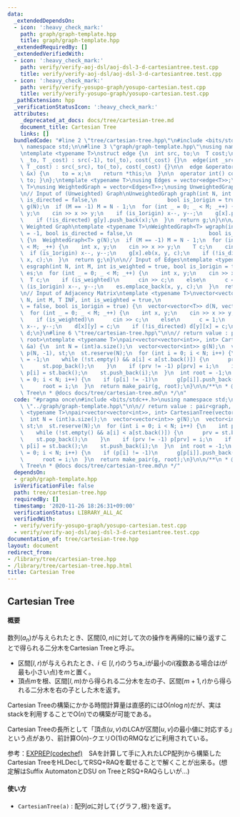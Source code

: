 ```yaml
---
data:
  _extendedDependsOn:
  - icon: ':heavy_check_mark:'
    path: graph/graph-template.hpp
    title: graph/graph-template.hpp
  _extendedRequiredBy: []
  _extendedVerifiedWith:
  - icon: ':heavy_check_mark:'
    path: verify/verify-aoj-dsl/aoj-dsl-3-d-cartesiantree.test.cpp
    title: verify/verify-aoj-dsl/aoj-dsl-3-d-cartesiantree.test.cpp
  - icon: ':heavy_check_mark:'
    path: verify/verify-yosupo-graph/yosupo-cartesian.test.cpp
    title: verify/verify-yosupo-graph/yosupo-cartesian.test.cpp
  _pathExtension: hpp
  _verificationStatusIcon: ':heavy_check_mark:'
  attributes:
    _deprecated_at_docs: docs/tree/cartesian-tree.md
    document_title: Cartesian Tree
    links: []
  bundledCode: "#line 2 \"tree/cartesian-tree.hpp\"\n#include <bits/stdc++.h>\nusing\
    \ namespace std;\n\n#line 3 \"graph/graph-template.hpp\"\nusing namespace std;\n\
    \ntemplate <typename T>\nstruct edge {\n  int src, to;\n  T cost;\n\n  edge(int\
    \ _to, T _cost) : src(-1), to(_to), cost(_cost) {}\n  edge(int _src, int _to,\
    \ T _cost) : src(_src), to(_to), cost(_cost) {}\n\n  edge &operator=(const int\
    \ &x) {\n    to = x;\n    return *this;\n  }\n\n  operator int() const { return\
    \ to; }\n};\ntemplate <typename T>\nusing Edges = vector<edge<T>>;\ntemplate <typename\
    \ T>\nusing WeightedGraph = vector<Edges<T>>;\nusing UnweightedGraph = vector<vector<int>>;\n\
    \n// Input of (Unweighted) Graph\nUnweightedGraph graph(int N, int M = -1, bool\
    \ is_directed = false,\n                      bool is_1origin = true) {\n  UnweightedGraph\
    \ g(N);\n  if (M == -1) M = N - 1;\n  for (int _ = 0; _ < M; _++) {\n    int x,\
    \ y;\n    cin >> x >> y;\n    if (is_1origin) x--, y--;\n    g[x].push_back(y);\n\
    \    if (!is_directed) g[y].push_back(x);\n  }\n  return g;\n}\n\n// Input of\
    \ Weighted Graph\ntemplate <typename T>\nWeightedGraph<T> wgraph(int N, int M\
    \ = -1, bool is_directed = false,\n                        bool is_1origin = true)\
    \ {\n  WeightedGraph<T> g(N);\n  if (M == -1) M = N - 1;\n  for (int _ = 0; _\
    \ < M; _++) {\n    int x, y;\n    cin >> x >> y;\n    T c;\n    cin >> c;\n  \
    \  if (is_1origin) x--, y--;\n    g[x].eb(x, y, c);\n    if (!is_directed) g[y].eb(y,\
    \ x, c);\n  }\n  return g;\n}\n\n// Input of Edges\ntemplate <typename T>\nEdges<T>\
    \ esgraph(int N, int M, int is_weighted = true, bool is_1origin = true) {\n  Edges<T>\
    \ es;\n  for (int _ = 0; _ < M; _++) {\n    int x, y;\n    cin >> x >> y;\n  \
    \  T c;\n    if (is_weighted)\n      cin >> c;\n    else\n      c = 1;\n    if\
    \ (is_1origin) x--, y--;\n    es.emplace_back(x, y, c);\n  }\n  return es;\n}\n\
    \n// Input of Adjacency Matrix\ntemplate <typename T>\nvector<vector<T>> adjgraph(int\
    \ N, int M, T INF, int is_weighted = true,\n                           bool is_directed\
    \ = false, bool is_1origin = true) {\n  vector<vector<T>> d(N, vector<T>(N, INF));\n\
    \  for (int _ = 0; _ < M; _++) {\n    int x, y;\n    cin >> x >> y;\n    T c;\n\
    \    if (is_weighted)\n      cin >> c;\n    else\n      c = 1;\n    if (is_1origin)\
    \ x--, y--;\n    d[x][y] = c;\n    if (!is_directed) d[y][x] = c;\n  }\n  return\
    \ d;\n}\n#line 6 \"tree/cartesian-tree.hpp\"\n\n// return value : pair<graph,\
    \ root>\ntemplate <typename T>\npair<vector<vector<int>>, int> CartesianTree(vector<T>\
    \ &a) {\n  int N = (int)a.size();\n  vector<vector<int>> g(N);\n  vector<int>\
    \ p(N, -1), st;\n  st.reserve(N);\n  for (int i = 0; i < N; i++) {\n    int prv\
    \ = -1;\n    while (!st.empty() && a[i] < a[st.back()]) {\n      prv = st.back();\n\
    \      st.pop_back();\n    }\n    if (prv != -1) p[prv] = i;\n    if (!st.empty())\
    \ p[i] = st.back();\n    st.push_back(i);\n  }\n  int root = -1;\n  for (int i\
    \ = 0; i < N; i++) {\n    if (p[i] != -1)\n      g[p[i]].push_back(i);\n    else\n\
    \      root = i;\n  }\n  return make_pair(g, root);\n}\n\n/**\n * @brief Cartesian\
    \ Tree\n * @docs docs/tree/cartesian-tree.md\n */\n"
  code: "#pragma once\n#include <bits/stdc++.h>\nusing namespace std;\n\n#include\
    \ \"../graph/graph-template.hpp\"\n\n// return value : pair<graph, root>\ntemplate\
    \ <typename T>\npair<vector<vector<int>>, int> CartesianTree(vector<T> &a) {\n\
    \  int N = (int)a.size();\n  vector<vector<int>> g(N);\n  vector<int> p(N, -1),\
    \ st;\n  st.reserve(N);\n  for (int i = 0; i < N; i++) {\n    int prv = -1;\n\
    \    while (!st.empty() && a[i] < a[st.back()]) {\n      prv = st.back();\n  \
    \    st.pop_back();\n    }\n    if (prv != -1) p[prv] = i;\n    if (!st.empty())\
    \ p[i] = st.back();\n    st.push_back(i);\n  }\n  int root = -1;\n  for (int i\
    \ = 0; i < N; i++) {\n    if (p[i] != -1)\n      g[p[i]].push_back(i);\n    else\n\
    \      root = i;\n  }\n  return make_pair(g, root);\n}\n\n/**\n * @brief Cartesian\
    \ Tree\n * @docs docs/tree/cartesian-tree.md\n */"
  dependsOn:
  - graph/graph-template.hpp
  isVerificationFile: false
  path: tree/cartesian-tree.hpp
  requiredBy: []
  timestamp: '2020-11-26 18:26:31+09:00'
  verificationStatus: LIBRARY_ALL_AC
  verifiedWith:
  - verify/verify-yosupo-graph/yosupo-cartesian.test.cpp
  - verify/verify-aoj-dsl/aoj-dsl-3-d-cartesiantree.test.cpp
documentation_of: tree/cartesian-tree.hpp
layout: document
redirect_from:
- /library/tree/cartesian-tree.hpp
- /library/tree/cartesian-tree.hpp.html
title: Cartesian Tree
---
```

## Cartesian Tree

#### 概要

数列$(a_n)$が与えられたとき、区間$[0,n)$に対して次の操作を再帰的に繰り返すことで得られる二分木をCartesian Treeと呼ぶ。
- 区間$[l,r)$が与えられたとき、$i \in [l,r)$のうちa_iが最小の$i$(複数ある場合は$i$が最も小さい点)を$m$と置く。
- 頂点$m$を根、区間$[l,m)$から得られる二分木を左の子、区間$[m+1,r)$から得られる二分木を右の子とした木を返す。

Cartesian Treeの構築にかかる時間計算量は直感的には$\mathrm{O}(n \log n)$だが、実はstackを利用することで$\mathrm{O}(n)$での構築が可能である。

Cartesian Treeの長所として「頂点$(u,v)$のLCAが区間$[u,v]$の最小値に対応する」という点があり、前計算$\mathrm{O}(n)$-クエリ$\mathrm{O}(1)$のRMQなどに利用されている。

参考：[EXPREP(codechef)](https://www.codechef.com/JULY20A/problems/EXPREP)　SAを計算して手に入れたLCP配列から構築したCartesian TreeをHLDecしてRSQ+RAQを載せることで解くことが出来る。(想定解はSuffix AutomatonとDSU on TreeとRSQ+RAQらしいが…)

#### 使い方

- `CartesianTree(a)` : 配列$a$に対して`{`グラフ`,`根`}`を返す。
